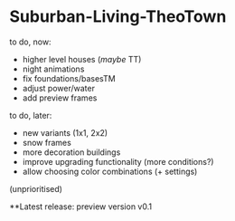 # Suburban-Living-TheoTown

to do, now:

  - higher level houses (*maybe* TT)
  - night animations
  - fix foundations/basesTM
  - adjust power/water
  - add preview frames

to do, later:
  
  - new variants (1x1, 2x2)
  - snow frames
  - more decoration buildings
  - improve upgrading functionality (more conditions?)
  - allow choosing color combinations (+ settings)

(unprioritised)

**Latest release: preview version v0.1
